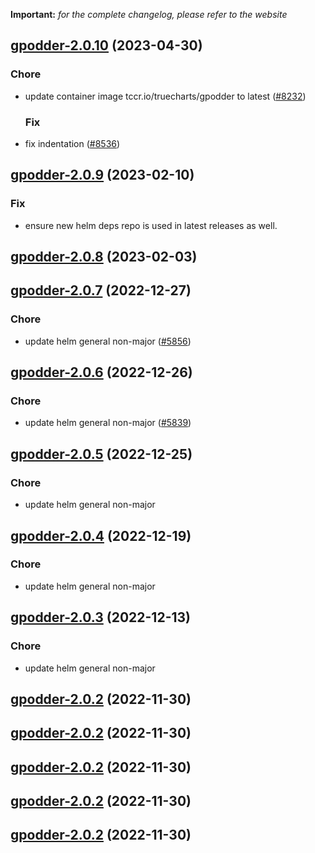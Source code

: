 **Important:**
*for the complete changelog, please refer to the website*




## [gpodder-2.0.10](https://github.com/truecharts/charts/compare/gpodder-2.0.9...gpodder-2.0.10) (2023-04-30)

### Chore

- update container image tccr.io/truecharts/gpodder to latest ([#8232](https://github.com/truecharts/charts/issues/8232))
  
  ### Fix

- fix indentation ([#8536](https://github.com/truecharts/charts/issues/8536))
  
  


## [gpodder-2.0.9](https://github.com/truecharts/charts/compare/gpodder-2.0.8...gpodder-2.0.9) (2023-02-10)

### Fix

- ensure new helm deps repo is used in latest releases as well.
  
  


## [gpodder-2.0.8](https://github.com/truecharts/charts/compare/gpodder-2.0.7...gpodder-2.0.8) (2023-02-03)




## [gpodder-2.0.7](https://github.com/truecharts/charts/compare/gpodder-2.0.6...gpodder-2.0.7) (2022-12-27)

### Chore

- update helm general non-major ([#5856](https://github.com/truecharts/charts/issues/5856))
  
  


## [gpodder-2.0.6](https://github.com/truecharts/charts/compare/gpodder-2.0.5...gpodder-2.0.6) (2022-12-26)

### Chore

- update helm general non-major ([#5839](https://github.com/truecharts/charts/issues/5839))
  
  


## [gpodder-2.0.5](https://github.com/truecharts/charts/compare/gpodder-2.0.4...gpodder-2.0.5) (2022-12-25)

### Chore

- update helm general non-major
  
  


## [gpodder-2.0.4](https://github.com/truecharts/charts/compare/gpodder-2.0.3...gpodder-2.0.4) (2022-12-19)

### Chore

- update helm general non-major
  
  


## [gpodder-2.0.3](https://github.com/truecharts/charts/compare/gpodder-2.0.2...gpodder-2.0.3) (2022-12-13)

### Chore

- update helm general non-major
  
  


## [gpodder-2.0.2](https://github.com/truecharts/charts/compare/gpodder-2.0.1...gpodder-2.0.2) (2022-11-30)




## [gpodder-2.0.2](https://github.com/truecharts/charts/compare/gpodder-2.0.1...gpodder-2.0.2) (2022-11-30)




## [gpodder-2.0.2](https://github.com/truecharts/charts/compare/gpodder-2.0.1...gpodder-2.0.2) (2022-11-30)




## [gpodder-2.0.2](https://github.com/truecharts/charts/compare/gpodder-2.0.1...gpodder-2.0.2) (2022-11-30)




## [gpodder-2.0.2](https://github.com/truecharts/charts/compare/gpodder-2.0.1...gpodder-2.0.2) (2022-11-30)
